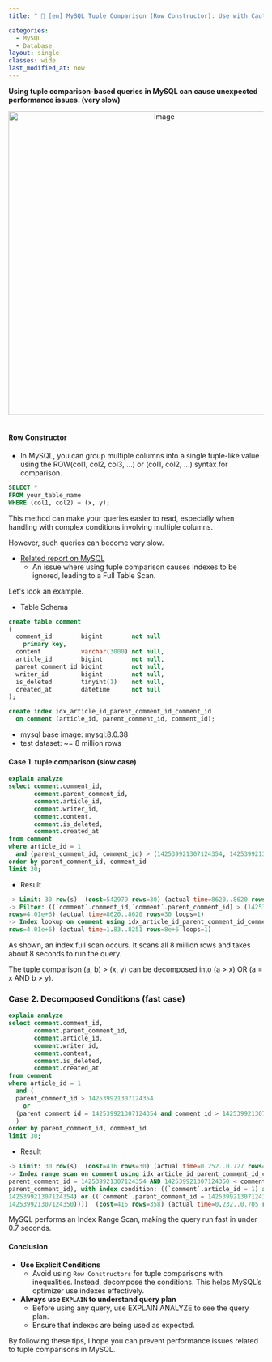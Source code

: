 ```yaml
---
title: " 📘 [en] MySQL Tuple Comparison (Row Constructor): Use with Caution "

categories:
  - MySQL
  - Database
layout: single
classes: wide
last_modified_at: now
---
```


**Using tuple comparison-based queries in MySQL can cause unexpected performance issues. (very slow)**

<div style="text-align: center;">
    <img src="https://github.com/user-attachments/assets/b85a097a-3b09-4546-b034-7e47e990bbe0" alt="image" width="600">
</div>

<br>

#### Row Constructor

- In MySQL, you can group multiple columns into a single tuple-like value using the ROW(col1, col2, col3, ...) or (col1, col2, ...) syntax for comparison.

```sql
SELECT *
FROM your_table_name
WHERE (col1, col2) = (x, y);
```

This method can make your queries easier to read, especially when handling with complex conditions involving multiple columns.

However, such queries can become very slow.

- [Related report on MySQL](https://bugs.mysql.com/bug.php?id=111952) 
  - An issue where using tuple comparison causes indexes to be ignored, leading to a Full Table Scan.

Let's look an example.

- Table Schema

```sql
create table comment
(
  comment_id        bigint        not null
    primary key,
  content           varchar(3000) not null,
  article_id        bigint        not null,
  parent_comment_id bigint        not null,
  writer_id         bigint        not null,
  is_deleted        tinyint(1)    not null,
  created_at        datetime      not null
);

create index idx_article_id_parent_comment_id_comment_id
  on comment (article_id, parent_comment_id, comment_id);
```

- mysql base image: mysql:8.0.38
- test dataset: ~= 8 million rows

#### Case 1. tuple comparison (slow case)

```sql
explain analyze
select comment.comment_id,
       comment.parent_comment_id,
       comment.article_id,
       comment.writer_id,
       comment.content,
       comment.is_deleted,
       comment.created_at
from comment
where article_id = 1
  and (parent_comment_id, comment_id) > (142539921307124354, 142539921307124350)
order by parent_comment_id, comment_id
limit 30;
```


- Result
```sql
-> Limit: 30 row(s)  (cost=542979 rows=30) (actual time=8620..8620 rows=30 loops=1)
-> Filter: ((`comment`.comment_id,`comment`.parent_comment_id) > (142539921307124354,142539921307124350))  (cost=542979
rows=4.01e+6) (actual time=8620..8620 rows=30 loops=1)
-> Index lookup on comment using idx_article_id_parent_comment_id_comment_id (article_id=1)  (cost=542979
rows=4.01e+6) (actual time=1.83..8251 rows=8e+6 loops=1)
```

As shown, an index full scan occurs. It scans all 8 million rows and takes about 8 seconds to run the query.

The tuple comparison (a, b) > (x, y) can be decomposed into (a > x) OR (a = x AND b > y).


### Case 2. Decomposed Conditions (fast case)

```sql
explain analyze
select comment.comment_id,
       comment.parent_comment_id,
       comment.article_id,
       comment.writer_id,
       comment.content,
       comment.is_deleted,
       comment.created_at
from comment
where article_id = 1
  and (
  parent_comment_id > 142539921307124354
    or
  (parent_comment_id = 142539921307124354 and comment_id > 142539921307124350)
  )
order by parent_comment_id, comment_id
limit 30;
```


- Result
```sql
-> Limit: 30 row(s)  (cost=416 rows=30) (actual time=0.252..0.727 rows=30 loops=1)
-> Index range scan on comment using idx_article_id_parent_comment_id_comment_id over (article_id = 1 AND
parent_comment_id = 142539921307124354 AND 142539921307124350 < comment_id) OR (article_id = 1 AND 142539921307124354 <
parent_comment_id), with index condition: ((`comment`.article_id = 1) and ((`comment`.parent_comment_id >
142539921307124354) or ((`comment`.parent_comment_id = 142539921307124354) and (`comment`.comment_id >
142539921307124350))))  (cost=416 rows=358) (actual time=0.232..0.705 rows=30 loops=1)
```

MySQL performs an Index Range Scan, making the query run fast in under 0.7 seconds.


#### Conclusion

- **Use Explicit Conditions**
  - Avoid using `Row Constructors` for tuple comparisons with inequalities. Instead, decompose the conditions. This helps MySQL’s optimizer use indexes effectively.
- **Always use `EXPLAIN` to understand query plan**
  - Before using any query, use EXPLAIN ANALYZE to see the query plan.
  - Ensure that indexes are being used as expected.

By following these tips, I hope you can prevent performance issues related to tuple comparisons in MySQL.
